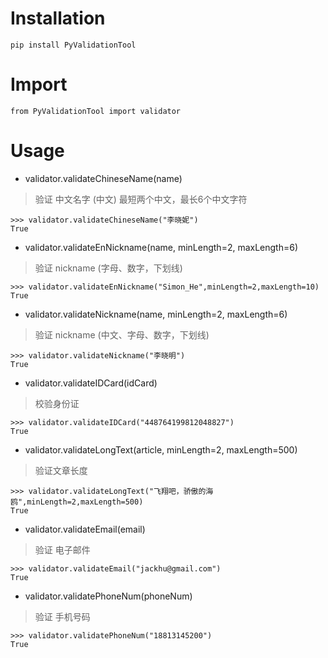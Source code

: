 # Installation
    
    pip install PyValidationTool

# Import

    from PyValidationTool import validator
    
# Usage
*  validator.validateChineseName(name)   
> 验证 中文名字 (中文) 最短两个中文，最长6个中文字符
    
    >>> validator.validateChineseName("李晓妮")
    True
    
*  validator.validateEnNickname(name, minLength=2, maxLength=6) 
> 验证 nickname (字母、数字，下划线)
    
    >>> validator.validateEnNickname("Simon_He",minLength=2,maxLength=10)
    True
    
*  validator.validateNickname(name, minLength=2, maxLength=6)
> 验证 nickname (中文、字母、数字，下划线)
    
    >>> validator.validateNickname("李晓明")
    True
    
*  validator.validateIDCard(idCard)
> 校验身份证
    
    >>> validator.validateIDCard("448764199812048827")
    True
    
*  validator.validateLongText(article, minLength=2, maxLength=500)
> 验证文章长度
    
    >>> validator.validateLongText("飞翔吧，骄傲的海鸥",minLength=2,maxLength=500)
    True
    
*  validator.validateEmail(email)   
> 验证 电子邮件
    
    >>> validator.validateEmail("jackhu@gmail.com")
    True
    
*  validator.validatePhoneNum(phoneNum)
> 验证 手机号码
    
    >>> validator.validatePhoneNum("18813145200")
    True
    